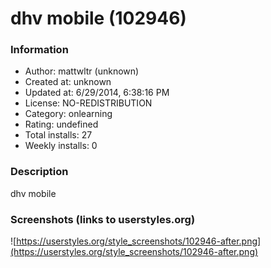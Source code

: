 # dhv mobile (102946)

### Information
- Author: mattwltr (unknown)
- Created at: unknown
- Updated at: 6/29/2014, 6:38:16 PM
- License: NO-REDISTRIBUTION
- Category: onlearning
- Rating: undefined
- Total installs: 27
- Weekly installs: 0


### Description
dhv mobile


### Screenshots (links to userstyles.org)
![https://userstyles.org/style_screenshots/102946-after.png](https://userstyles.org/style_screenshots/102946-after.png)


